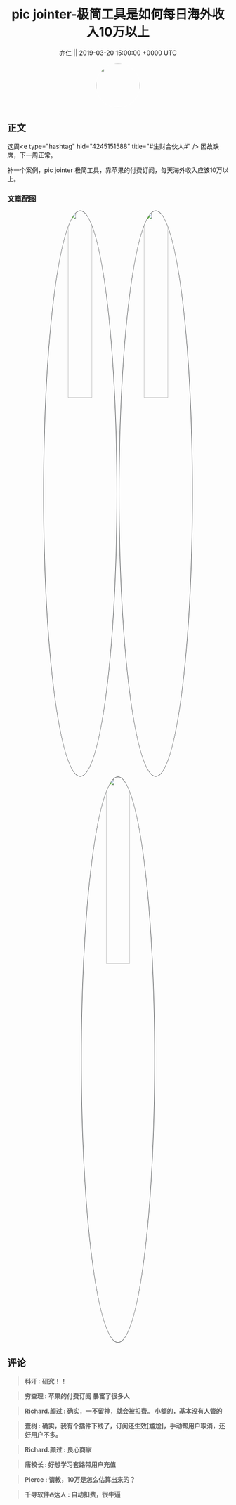 <h1 align="center">pic jointer-极简工具是如何每日海外收入10万以上</h1>




<p align="center">
    <a>亦仁 || 2019-03-20 15:00:00 &#43;0000 UTC</a>
</p>

<div align="center">
    <img src="https://images.zsxq.com/Fn3NQqCN8nuGF86yZPXSbEsl0mb3?e=1590940799&amp;token=kIxbL07-8jAj8w1n4s9zv64FuZZNEATmlU_Vm6zD:pfbNc8W3hS0oYG_hyXXh_rHMHuc=" width="100" height="100" style="border:1px solid;border-radius:50%; color:#ffffff"/>
</div>




## 正文

<div>
这周&lt;e type=&#34;hashtag&#34; hid=&#34;4245151588&#34; title=&#34;#生财合伙人#&#34; /&gt; 因故缺席，下一周正常。

补一个案例，pic jointer 极简工具，靠苹果的付费订阅，每天海外收入应该10万以上。
</div>

### 文章配图

<div class="image" align="center">

<img src="https://images.zsxq.com/Fv1ZOE2zNHNgGs8Gb9gaV_VuTB86?imageMogr2/auto-orient/thumbnail/800x/format/jpg/blur/1x0/quality/75&amp;e=1590940799&amp;token=kIxbL07-8jAj8w1n4s9zv64FuZZNEATmlU_Vm6zD:_-46CkDPdf_YBBC6mB8Pfc8jh-w=" width="33%" height="33%" style="border:1px solid;border-radius:50%; color:#3c3f41"/>

<img src="https://images.zsxq.com/FpYAKPWZ6U2tVgGG6Zgk0Wa3fowo?imageMogr2/auto-orient/thumbnail/800x/format/jpg/blur/1x0/quality/75&amp;e=1590940799&amp;token=kIxbL07-8jAj8w1n4s9zv64FuZZNEATmlU_Vm6zD:G5pjD-DPQ_0HYFJbyLKZ-7y-vqQ=" width="33%" height="33%" style="border:1px solid;border-radius:50%; color:#3c3f41"/>

<img src="https://images.zsxq.com/FrVJUGwDE6RNJExfZNjHXXLSVMHx?imageMogr2/auto-orient/thumbnail/800x/format/jpg/blur/1x0/quality/75&amp;e=1590940799&amp;token=kIxbL07-8jAj8w1n4s9zv64FuZZNEATmlU_Vm6zD:H2_hjTk6LQULcoRhAoxnX42mzZ0=" width="33%" height="33%" style="border:1px solid;border-radius:50%; color:#3c3f41"/>

</div>


## 评论

<div align="left">
<div>

<blockquote >
<span> <strong>科汗 : 研究！！ </strong></span>
</blockquote>

<blockquote >
<span> <strong>穷查理 : 苹果的付费订阅   暴富了很多人 </strong></span>
</blockquote>

<blockquote >
<span> <strong>Richard.颜过 : 确实，一不留神，就会被扣费。
小额的，基本没有人管的 </strong></span>
</blockquote>

<blockquote >
<span> <strong>壹树 : 确实，我有个插件下线了，订阅还生效[尴尬]，手动帮用户取消，还好用户不多。 </strong></span>
</blockquote>

<blockquote >
<span> <strong>Richard.颜过 : 良心商家 </strong></span>
</blockquote>

<blockquote >
<span> <strong>唐校长 : 好想学习套路带用户充值 </strong></span>
</blockquote>

<blockquote >
<span> <strong>Pierce : 请教，10万是怎么估算出来的？ </strong></span>
</blockquote>

<blockquote >
<span> <strong>千寻软件🔥达人 : 自动扣费，很牛逼 </strong></span>
</blockquote>

</div>
</div>
